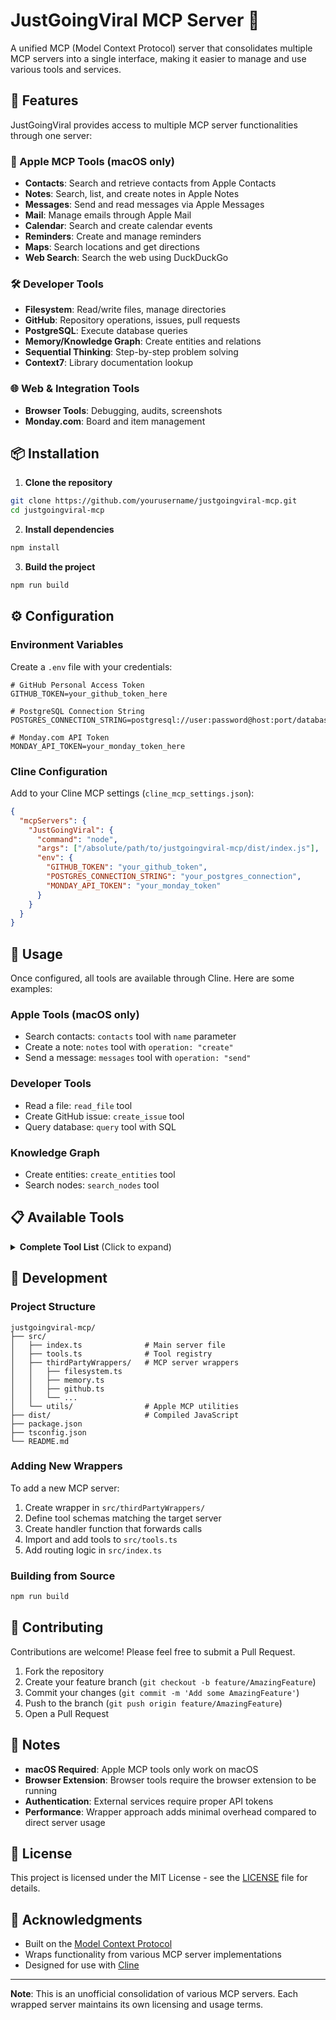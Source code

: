 # JustGoingViral MCP Server 🚀

A unified MCP (Model Context Protocol) server that consolidates multiple MCP servers into a single interface, making it easier to manage and use various tools and services.

## 🌟 Features

JustGoingViral provides access to multiple MCP server functionalities through one server:

### 📱 Apple MCP Tools (macOS only)
- **Contacts**: Search and retrieve contacts from Apple Contacts
- **Notes**: Search, list, and create notes in Apple Notes
- **Messages**: Send and read messages via Apple Messages
- **Mail**: Manage emails through Apple Mail
- **Calendar**: Search and create calendar events
- **Reminders**: Create and manage reminders
- **Maps**: Search locations and get directions
- **Web Search**: Search the web using DuckDuckGo

### 🛠️ Developer Tools
- **Filesystem**: Read/write files, manage directories
- **GitHub**: Repository operations, issues, pull requests
- **PostgreSQL**: Execute database queries
- **Memory/Knowledge Graph**: Create entities and relations
- **Sequential Thinking**: Step-by-step problem solving
- **Context7**: Library documentation lookup

### 🌐 Web & Integration Tools
- **Browser Tools**: Debugging, audits, screenshots
- **Monday.com**: Board and item management

## 📦 Installation

1. **Clone the repository**
```bash
git clone https://github.com/yourusername/justgoingviral-mcp.git
cd justgoingviral-mcp
```

2. **Install dependencies**
```bash
npm install
```

3. **Build the project**
```bash
npm run build
```

## ⚙️ Configuration

### Environment Variables

Create a `.env` file with your credentials:

```env
# GitHub Personal Access Token
GITHUB_TOKEN=your_github_token_here

# PostgreSQL Connection String
POSTGRES_CONNECTION_STRING=postgresql://user:password@host:port/database

# Monday.com API Token
MONDAY_API_TOKEN=your_monday_token_here
```

### Cline Configuration

Add to your Cline MCP settings (`cline_mcp_settings.json`):

```json
{
  "mcpServers": {
    "JustGoingViral": {
      "command": "node",
      "args": ["/absolute/path/to/justgoingviral-mcp/dist/index.js"],
      "env": {
        "GITHUB_TOKEN": "your_github_token",
        "POSTGRES_CONNECTION_STRING": "your_postgres_connection",
        "MONDAY_API_TOKEN": "your_monday_token"
      }
    }
  }
}
```

## 🚀 Usage

Once configured, all tools are available through Cline. Here are some examples:

### Apple Tools (macOS only)
- Search contacts: `contacts` tool with `name` parameter
- Create a note: `notes` tool with `operation: "create"`
- Send a message: `messages` tool with `operation: "send"`

### Developer Tools
- Read a file: `read_file` tool
- Create GitHub issue: `create_issue` tool
- Query database: `query` tool with SQL

### Knowledge Graph
- Create entities: `create_entities` tool
- Search nodes: `search_nodes` tool

## 📋 Available Tools

<details>
<summary><b>Complete Tool List</b> (Click to expand)</summary>

### Apple MCP Tools
- `contacts` - Search and retrieve contacts
- `notes` - Search, list, and create notes
- `messages` - Send, read, schedule messages
- `mail` - Read, search, send emails
- `calendar` - Search and create events
- `reminders` - Create and manage reminders
- `maps` - Search locations, get directions
- `webSearch` - Web search via DuckDuckGo

### Filesystem Tools
- `read_file` - Read file contents
- `read_multiple_files` - Read multiple files
- `write_file` - Create or overwrite files
- `edit_file` - Make line-based edits
- `create_directory` - Create directories
- `list_directory` - List directory contents
- `list_directory_with_sizes` - List with file sizes
- `directory_tree` - Get directory tree structure
- `move_file` - Move or rename files
- `search_files` - Search for files by pattern
- `get_file_info` - Get file metadata
- `list_allowed_directories` - List accessible directories

### Memory/Knowledge Graph Tools
- `create_entities` - Create entities
- `create_relations` - Create relationships
- `add_observations` - Add observations to entities
- `delete_entities` - Delete entities
- `delete_observations` - Delete observations
- `delete_relations` - Delete relationships
- `read_graph` - Read entire graph
- `search_nodes` - Search for nodes
- `open_nodes` - Open specific nodes

### GitHub Tools
- `create_or_update_file` - Create/update repository files
- `search_repositories` - Search GitHub repositories
- `create_repository` - Create new repository
- `get_file_contents` - Get file/directory contents
- `push_files` - Push multiple files in one commit
- `create_issue` - Create issues
- `create_pull_request` - Create pull requests
- `list_issues` - List repository issues
- `search_code` - Search code across GitHub

### Other Tools
- `query` - Execute PostgreSQL queries
- `sequentialthinking` - Step-by-step problem solving
- `resolve-library-id` - Find library documentation IDs
- `get-library-docs` - Fetch library documentation
- Browser debugging and audit tools
- Monday.com board management tools

</details>

## 🔧 Development

### Project Structure
```
justgoingviral-mcp/
├── src/
│   ├── index.ts              # Main server file
│   ├── tools.ts              # Tool registry
│   ├── thirdPartyWrappers/   # MCP server wrappers
│   │   ├── filesystem.ts
│   │   ├── memory.ts
│   │   ├── github.ts
│   │   └── ...
│   └── utils/                # Apple MCP utilities
├── dist/                     # Compiled JavaScript
├── package.json
├── tsconfig.json
└── README.md
```

### Adding New Wrappers

To add a new MCP server:

1. Create wrapper in `src/thirdPartyWrappers/`
2. Define tool schemas matching the target server
3. Create handler function that forwards calls
4. Import and add tools to `src/tools.ts`
5. Add routing logic in `src/index.ts`

### Building from Source
```bash
npm run build
```

## 🤝 Contributing

Contributions are welcome! Please feel free to submit a Pull Request.

1. Fork the repository
2. Create your feature branch (`git checkout -b feature/AmazingFeature`)
3. Commit your changes (`git commit -m 'Add some AmazingFeature'`)
4. Push to the branch (`git push origin feature/AmazingFeature`)
5. Open a Pull Request

## 📝 Notes

- **macOS Required**: Apple MCP tools only work on macOS
- **Browser Extension**: Browser tools require the browser extension to be running
- **Authentication**: External services require proper API tokens
- **Performance**: Wrapper approach adds minimal overhead compared to direct server usage

## 📄 License

This project is licensed under the MIT License - see the [LICENSE](LICENSE) file for details.

## 🙏 Acknowledgments

- Built on the [Model Context Protocol](https://modelcontextprotocol.io)
- Wraps functionality from various MCP server implementations
- Designed for use with [Cline](https://github.com/cline/cline)

---

**Note**: This is an unofficial consolidation of various MCP servers. Each wrapped server maintains its own licensing and usage terms.
